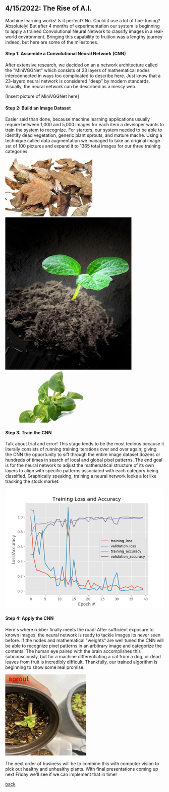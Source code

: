 ## 4/15/2022: The Rise of A.I.

Machine learning works! Is it perfect? No. Could it use a lot of fine-tuning? Absolutely! But after  4 months of experimentation our system is beginning to apply a trained Convolutional Neural Network to classify images in a real-world environment. Bringing this capability to fruition was a lengthy journey indeed, but here are some of the milestones.

#### Step 1: Assemble a Convolutional Neural Network (CNN)
After extensive research, we decided on an a network architecture called the "MiniVGGNet" which consists of 23 layers of mathematical nodes interconnected in ways too complicated to describe here. Just know that a 23-layerd neural network is considered "deep" by modern standards. Visually, the neural network can be described as a messy web.

[Insert picture of MiniVGGNet here]

#### Step 2: Build an Image Dataset
Easier said than done, because machine learning applications usually require between 1,000 and 5,000 images for each item a developer wants to train the system to recognize. For starters, our system needed to be able to identify dead vegetation, generic plant sprouts, and mature mache. Using a technique called data augmentation we managed to take an original image set of 100 pictures and expand it to 1365 total images for our three training categories.

![Dead leaves](./../assets/dead_leaves.jpg)
![Sprout](./../assets/sprouts_resized.jpg)
![Mache](./../assets/mache.jpg)

#### Step 3: Train the CNN
Talk about trial and error! This stage tends to be the most tedious because it literally consists of running training iterations over and over again; giving the CNN the opportunity to sift through the entire image dataset dozens or hundreds of times in search of local and global pixel patterns. The end goal is for the neural network to adjust the mathematical structure of its own layers to align with specific patterns associated with each category being classified. Graphically speaking, training a neural network looks a lot like tracking the stock market.

![Neural network training](./../assets/cnn_training_40_epochs.png)

#### Step 4: Apply the CNN
Here's where rubber finally meets the road! After sufficient exposure to known images, the neural network is ready to tackle images its never seen before. If the nodes and mathematical "weights" are well tuned the CNN will be able to recognize pixel patterns in an arbitrary image and categorize the contents. The human eye paired with the brain accomplishes this subconsciously, but for a machine differentiating a cat from a dog, or dead leaves from fruit is incredibly difficult. Thankfully, our trained algorithm is beginning to show some real promise.

![Machine learning in action](./../assets/sprout_recognition.png)

The next order of business will be to combine this with computer vision to pick out healthy and unhealthy plants. With final presentations coming up next Friday we'll see if we can implement that in time!

[back](./..)
